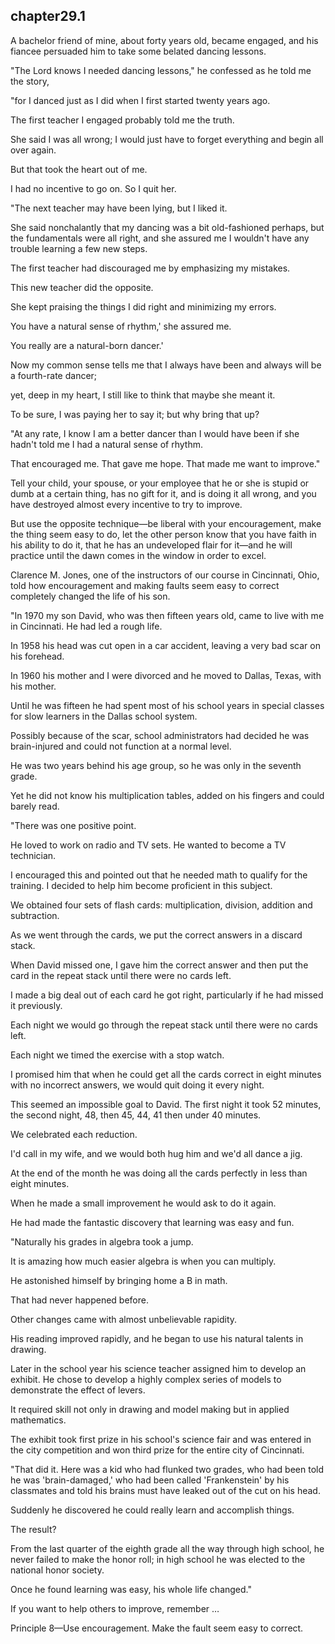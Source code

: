 
chapter29.1
---
A bachelor friend of mine, about forty years old, became engaged, and his fiancee persuaded him to take some belated dancing lessons.

"The Lord knows I needed dancing lessons," he confessed as he told me the story,

"for I danced just as I did when I first started twenty years ago.

The first teacher I engaged probably told me the truth.

She said I was all wrong; I would just have to forget everything and begin all over again.

But that took the heart out of me.

I had no incentive to go on. So I quit her.

"The next teacher may have been lying, but I liked it.

She said nonchalantly that my dancing was a bit old-fashioned perhaps, but the fundamentals were all right, and she assured me I wouldn't have any trouble learning a few new steps.

The first teacher had discouraged me by emphasizing my mistakes.

This new teacher did the opposite.

She kept praising the things I did right and minimizing my errors.

You have a natural sense of rhythm,' she assured me.

You really are a natural-born dancer.'

Now my common sense tells me that I always have been and always will be a fourth-rate dancer;

yet, deep in my heart, I still like to think that maybe she meant it.

To be sure, I was paying her to say it; but why bring that up?

"At any rate, I know I am a better dancer than I would have been if she hadn't told me I had a natural sense of rhythm.

That encouraged me. That gave me hope. That made me want to improve."

Tell your child, your spouse, or your employee that he or she is stupid or dumb at a certain thing, has no gift for it, and is doing it all wrong, and you have destroyed almost every incentive to try to improve.

But use the opposite technique—be liberal with your encouragement, make the thing seem easy to do, let the other person know that you have faith in his ability to do it, that he has an undeveloped flair for it—and he will practice until the dawn comes in the window in order to excel.

Clarence M. Jones, one of the instructors of our course in Cincinnati, Ohio, told how encouragement and making faults seem easy to correct completely changed the life of his son.

"In 1970 my son David, who was then fifteen years old, came to live with me in Cincinnati. He had led a rough life.

In 1958 his head was cut open in a car accident, leaving a very bad scar on his forehead.

In 1960 his mother and I were divorced and he moved to Dallas, Texas, with his mother.

Until he was fifteen he had spent most of his school years in special classes for slow learners in the Dallas school system.

Possibly because of the scar, school administrators had decided he was brain-injured and could not function at a normal level.

He was two years behind his age group, so he was only in the seventh grade.

Yet he did not know his multiplication tables, added on his fingers and could barely read.

"There was one positive point.

He loved to work on radio and TV sets. He wanted to become a TV technician.

I encouraged this and pointed out that he needed math to qualify for the training. I decided to help him become proficient in this subject.

We obtained four sets of flash cards: multiplication, division, addition and subtraction.

As we went through the cards, we put the correct answers in a discard stack.

When David missed one, I gave him the correct answer and then put the card in the repeat stack until there were no cards left.

I made a big deal out of each card he got right, particularly if he had missed it previously.

Each night we would go through the repeat stack until there were no cards left.

Each night we timed the exercise with a stop watch.

I promised him that when he could get all the cards correct in eight minutes with no incorrect answers, we would quit doing it every night.

This seemed an impossible goal to David. The first night it took 52 minutes, the second night, 48, then 45, 44, 41 then under 40 minutes.

We celebrated each reduction.

I'd call in my wife, and we would both hug him and we'd all dance a jig.

At the end of the month he was doing all the cards perfectly in less than eight minutes.

When he made a small improvement he would ask to do it again.

He had made the fantastic discovery that learning was easy and fun.

"Naturally his grades in algebra took a jump.

It is amazing how much easier algebra is when you can multiply.

He astonished himself by bringing home a B in math.

That had never happened before.

Other changes came with almost unbelievable rapidity.

His reading improved rapidly, and he began to use his natural talents in drawing.

Later in the school year his science teacher assigned him to develop an exhibit. He chose to develop a highly complex series of models to demonstrate the effect of levers.

It required skill not only in drawing and model making but in applied mathematics.

The exhibit took first prize in his school's science fair and was entered in the city competition and won third prize for the entire city of Cincinnati.

"That did it. Here was a kid who had flunked two grades, who had been told he was 'brain-damaged,' who had been called 'Frankenstein' by his classmates and told his brains must have leaked out of the cut on his head.

Suddenly he discovered he could really learn and accomplish things.

The result?

From the last quarter of the eighth grade all the way through high school, he never failed to make the honor roll; in high school he was elected to the national honor society.

Once he found learning was easy, his whole life changed."

If you want to help others to improve, remember …

Principle 8—Use encouragement. Make the fault seem easy to correct.